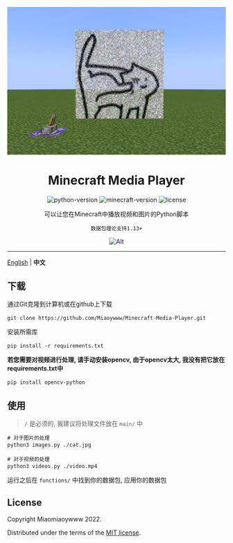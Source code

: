 <div align="center">

![Alt](exp.png "演示")

# Minecraft Media Player

![python-version](https://img.shields.io/badge/Python-3.6%2B-red)
![minecraft-version](https://img.shields.io/badge/Minecraft-1.13%2B-red)
![license](https://img.shields.io/github/license/Miaoywww/Minecraft-Media-Player)


可以让您在Minecraft中播放视频和图片的Python脚本

`数据包理论支持1.13+`

![Alt](https://repobeats.axiom.co/api/embed/20e7170bc0d93a9fa80fe0bde4d738e56e480ee2.svg "Repobeats analytics image")

*** 

</div>

[English](https://github.com/Fallen-Breath/MCDReforged/blob/master/README.md) | **中文**

## 下载

通过Git克隆到计算机或在github上下载

``` 
git clone https://github.com/Miaoywww/Minecraft-Media-Player.git
```

安装所需库

```
pip install -r requirements.txt
```

**若您需要对视频进行处理, 请手动安装opencv, 由于opencv太大, 我没有把它放在requirements.txt中**

```
pip install opencv-python
```

## 使用

> `/` 是必须的, 我建议将处理文件放在 `main/` 中

```
# 对于图片的处理
python3 images.py ./cat.jpg

# 对于视频的处理
python3 videos.py ./video.mp4
```

运行之后在 `functions/` 中找到你的数据包, 应用你的数据包

## License

Copyright Miaomiaoywww 2022. 

Distributed under the terms of the [MIT license](https://github.com/Miaoywww/Minecraft-Media-Player/blob/main/LICENSE).

